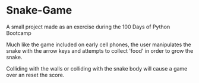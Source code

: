 # Snake-Game
A small project made as an exercise during the 100 Days of Python Bootcamp

Much like the game included on early cell phones, the user manipulates the snake with the arrow keys
and attempts to collect 'food' in order to grow the snake. 

Colliding with the walls or colliding with the snake body will cause a game over an reset the score. 
